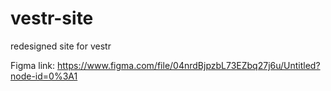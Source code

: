 # vestr-site
redesigned site for vestr 



Figma link:
https://www.figma.com/file/04nrdBjpzbL73EZbq27j6u/Untitled?node-id=0%3A1